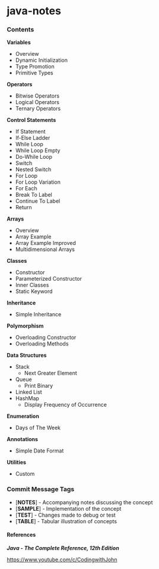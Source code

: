 # java-notes

### Contents
**Variables**
* Overview
* Dynamic Initialization
* Type Promotion
* Primitive Types

**Operators**
* Bitwise Operators
* Logical Operators
* Ternary Operators

**Control Statements**
* If Statement
* If-Else Ladder
* While Loop
* While Loop Empty
* Do-While Loop
* Switch
* Nested Switch
* For Loop
* For Loop Variation
* For Each
* Break To Label
* Continue To Label
* Return

**Arrays**
* Overview
* Array Example
* Array Example Improved
* Multidimensional Arrays

**Classes**
* Constructor
* Parameterized Constructor
* Inner Classes
* Static Keyword

**Inheritance**
* Simple Inheritance

**Polymorphism**
* Overloading Constructor
* Overloading Methods

**Data Structures**
* Stack
  * Next Greater Element
* Queue
  * Print Binary
* Linked List
* HashMap
  * Display Frequency of Occurrence

**Enumeration**
* Days of The Week

**Annotations**
* Simple Date Format

**Utilities**
* Custom

### Commit Message Tags

* [**NOTES**] - Accompanying notes discussing the concept
* [**SAMPLE**] - Implementation of the concept
* [**TEST**] - Changes made to debug or test
* [**TABLE**] - Tabular illustration of concepts

#### References

***Java - The Complete Reference, 12th Edition***

https://www.youtube.com/c/CodingwithJohn
